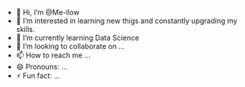 - 👋 Hi, I’m @Me-llow
- 👀 I’m interested in learning new thigs and constantly upgrading my skills.
- 🌱 I’m currently learning Data Science
- 💞️ I’m looking to collaborate on ...
- 📫 How to reach me ...
- 😄 Pronouns: ...
- ⚡ Fun fact: ...

<!---
Me-llow/Me-llow is a ✨ special ✨ repository because its `README.md` (this file) appears on your GitHub profile.
You can click the Preview link to take a look at your changes.
--->
